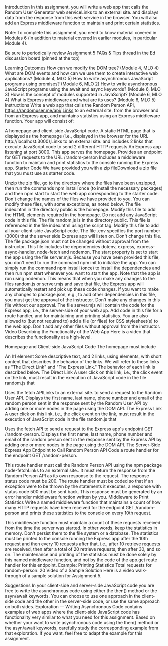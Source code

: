 Introduction
In this assignment, you will write a web app that calls the Random User Generator web serviceLinks to an external site. and displays data from the response from this web service in the browser. You will also add an Express middleware function to maintain and print certain statistics.

Note: To complete this assignment, you need to know material covered in Modules 6 (in addition to material covered in earlier modules, in particular Module 4).

Be sure to periodically review Assignment 5 FAQs & Tips  thread in the Ed discussion board (pinned at the top) 

Learning Outcomes
How can we modify the DOM tree? (Module 4, MLO 4)
What are DOM events and how can we use them to create interactive web applications? (Module 4, MLO 5)
How to write asynchronous JavaScript programs using promises? (Module 6, MLO 2)
How to write asynchronous JavaScript programs using the await and async keywords? (Module 6, MLO 3)
How is the concept of modules supported in JavaScript? (Module 6, MLO 4)
What is Express middleware and what are its uses? (Module 6, MLO 5)
Instructions
Write a web app that calls the Random Person API, https://randomuser.me/api/,Links to an external site. from the browser and from an Express app, and maintains statistics using an Express middleware function. Your app will consist of:

A homepage and client-side JavaScript code.
A static HTML page that is displayed as the homepage (i.e., displayed in the browser for the URL http://localhost:3000),Links to an external site. and includes 2 links that execute JavaScript code to send 2 different HTTP requests
An Express app listening at port 3000.
This app serves the homepage.
Provides an endpoint for GET requests to the URL /random-person
Includes a middleware function to maintain and print statistics to the console running the Express app.
Starter Code
We have provided you with a zip fileDownload a zip file that you must use as starter code.

Unzip the zip file, go to the directory where the files have been unzipped, then run the commands npm install once (to install the necessary packages) and then npm start to start the web app corresponding to the starter code.
Don't change the names of the files we have provided to you.
You can modify these files, with some exceptions, as noted below.
The file index.html in the directory public is the homepage.
Modify this file to add the HTML elements required in the homepage.
Do not add any JavaScript code in this file.
The file random.js is in the directory public.
This file is referenced in the file index.html using the script tag.
Modify this file to add all your client-side JavaScript code.
The file .env specifies the port number (3000) that the server side Express app will listen on.
Don't change this file.
The file package.json must not be changed without approval from the instructor.
This file includes the dependencies dotenv, express, express-async-handler, node-fetch and nodemon.
The start property is set to start the app using the file server.mjs.
Because you have been provided this file, you don't need to run the command npm init to initialize the app.
You can simply run the command npm install (once) to install the dependencies and then run npm start whenever you want to start the app.
Note that the app is run using nodemon. This means that when you make any changes to the files random.js or server.mjs and save that file, the Express app will automatically restart and pick up these code changes.
If you want to make any changes to package.json, e.g., to add other dependencies in this file, you must get the approval of the instructor. Don't make any changes in this file without our approval.
The file server.mjs will contain the code for the Express app, i.e., the server-side of your web app.
Add code in this file for a route handler, and for maintaining and printing statistics.
You are also allowed to (but not required to) add a file (or files) for CSS stylesheet(s) to the web app.
Don't add any other files without approval from the instructor.
Video Describing the Functionality of the Web App
Here is a video that describes the functionality at a high-level.


Homepage and Client-side JavaScript Code
The homepage must include

An h1 element
Some descriptive text, and
2 links, using <a> elements, with short content that describes the behavior of the links. We will refer to these links as "The Direct Link" and "The Express Link." The behavior of each link is described below.
The Direct Link
A user click on this link, i.e., the click event on the link, must result in the execution of JavaScript code in the file random.js that

Uses the fetch APILinks to an external site. to send a request to the Random User API.
Displays the first name, last name, phone number and email of the random person sent in the response sent by the Random User API by adding one or more nodes in the page using the DOM API.
The Express Link
A user click on this link,  i.e., the click event on the link, must result in the execution of JavaScript code in the file random.js that

Uses the fetch API to send a request to the Express app's endpoint GET /random-person.
Displays the first name, last name, phone number and email of the random person sent in the response sent by the Express API by adding one or more nodes in the page using the DOM API.
The Server-Side Express App
Endpoint to Call Random Person API
Code a route handler for the endpoint GET /random-person.

This route handler must call the Random Person API using the npm package node-fetchLinks to an external site..
It must return the response from the Random Person API as its own response to the request. The response status code must be 200.
The route handler must be coded so that if an exception were to be thrown by the statements it executes, a response with status code 500 must be sent back. This response must be generated by an error handler middleware function written by you.
Middleware to Print Statistics
Write a named middleware function that maintains a count of how many HTTP requests have been received for the endpoint  GET /random-person and prints these statistics to the console on every 10th request.

This middleware function must maintain a count of these requests received from the time the server was started.
In other words, keep the statistics in memory. Don't persist them to the file system or a database.
The statistics must be printed to the console running the Express app after the 10th request and then every 10 requests after that.
i.e., after 10 retrieve requests are received, then after a total of 20 retrieve requests, then after 30, and so on.
The maintenance and printing of the statistics must be done solely by this named middleware function, and not by the code of the app.get route handler for this endpoint.
Example: Printing Statistics
Total requests for random-person: 20
Video of a Sample Solution
Here is a video walk-through of a sample solution for Assignment 5.


Suggestions
In your client-side and server-side JavaScript code you are free to write the asynchronous code using either the then() method or the asyn/await keywords.
You can choose to use one approach in the client-side code and the other in the server-side code, or use the same approach on both sides.
Exploration — Writing Asynchronous Code contains examples of web apps where the client-side JavaScript code has functionality very similar to what you need for this assignment.
Based on whether your want to write asynchronous code using the then() method or the asyn/await keywords, carefully study the corresponding example from that exploration. If you want, feel free to adapt the example for this assignment.
